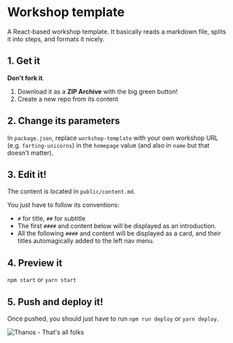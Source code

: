 # Workshop template

A React-based workshop template. It basically reads a markdown file, splits it into steps, and formats it nicely.

## 1. Get it

**Don't fork it**.

1. Download it as a **ZIP Archive** with the big green button!
2. Create a new repo from its content

## 2. Change its parameters

In `package.json`, replace `workshop-template` with your own workshop URL (e.g. `farting-unicorns`) in the `homepage` value (and also in `name` but that doesn't matter).

## 3. Edit it!

The content is located in `public/content.md`.

You just have to follow its conventions:

* `#` for title, `##` for subtitle
* The first `####` and content below will be displayed as an introduction.
* All the following `####` and content will be displayed as a card, and their titles automagically added to the left nav menu.

## 4. Preview it

`npm start` or `yarn start`

## 5. Push and deploy it!

Once pushed, you should just have to run `npm run deploy` or `yarn deploy`.

![Thanos - That's all folks](https://cdn.shopify.com/s/files/1/0073/2452/products/thatsall_1024x1024.jpg?v=1563557232)
